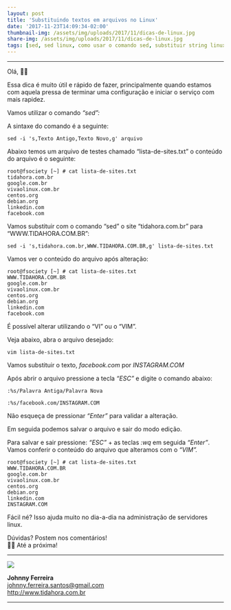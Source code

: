 ```yaml
---
layout: post
title: 'Substituindo textos em arquivos no Linux'
date: '2017-11-23T14:09:34-02:00'
thumbnail-img: /assets/img/uploads/2017/11/dicas-de-linux.jpg
share-img: /assets/img/uploads/2017/11/dicas-de-linux.jpg
tags: [sed, sed linux, como usar o comando sed, substituir string linux, substituir texto arquivo linux]
---
```



- - - - - -


Olá, 🖖🏼

Essa dica é muito útil e rápido de fazer, principalmente quando estamos com aquela pressa de terminar uma configuração e iniciar o serviço com mais rapidez.

Vamos utilizar o comando *“sed”:*

A sintaxe do comando é a seguinte:

```
sed -i 's,Texto Antigo,Texto Novo,g' arquivo
```

Abaixo temos um arquivo de testes chamado “lista-de-sites.txt” o conteúdo do arquivo é o seguinte:

```
root@fsociety [~] # cat lista-de-sites.txt 
tidahora.com.br
google.com.br
vivaolinux.com.br
centos.org
debian.org
linkedin.com
facebook.com
```

Vamos substituir com o comando “sed” o site “tidahora.com.br” para “WWW.TIDAHORA.COM.BR”:

```
sed -i 's,tidahora.com.br,WWW.TIDAHORA.COM.BR,g' lista-de-sites.txt
```

Vamos ver o conteúdo do arquivo após alteração:

```
root@fsociety [~] # cat lista-de-sites.txt 
WWW.TIDAHORA.COM.BR
google.com.br
vivaolinux.com.br
centos.org
debian.org
linkedin.com
facebook.com
```

É possível alterar utilizando o “VI” ou o “VIM”.

Veja abaixo, abra o arquivo desejado:

```
vim lista-de-sites.txt
```

Vamos substituir o texto, *facebook.com* por *INSTAGRAM.COM*

Após abrir o arquivo pressione a tecla *“ESC”* e digite o comando abaixo:

```
:%s/Palavra Antiga/Palavra Nova
```

```
:%s/facebook.com/INSTAGRAM.COM
```

Não esqueça de pressionar *“Enter”* para validar a alteração.

Em seguida podemos salvar o arquivo e sair do modo edição.

Para salvar e sair pressione: *“ESC”* + as teclas *:wq* em seguida *“Enter”*.  
Vamos conferir o conteúdo do arquivo que alteramos com o *“VIM”.*

```
root@fsociety [~] # cat lista-de-sites.txt 
WWW.TIDAHORA.COM.BR
google.com.br
vivaolinux.com.br
centos.org
debian.org
linkedin.com
INSTAGRAM.COM
```

Fácil né? Isso ajuda muito no dia-a-dia na administração de servidores linux.

Dúvidas? Postem nos comentários!  
👋🏼 Até a próxima!

- - - - - -

![](http://tidahora.com.br/wp-content/uploads/2017/11/foto-perfil-redondo-johnny.png)

**Johnny Ferreira**  
<johnny.ferreira.santos@gmail.com>  
<http://www.tidahora.com.br>

- - - - - -